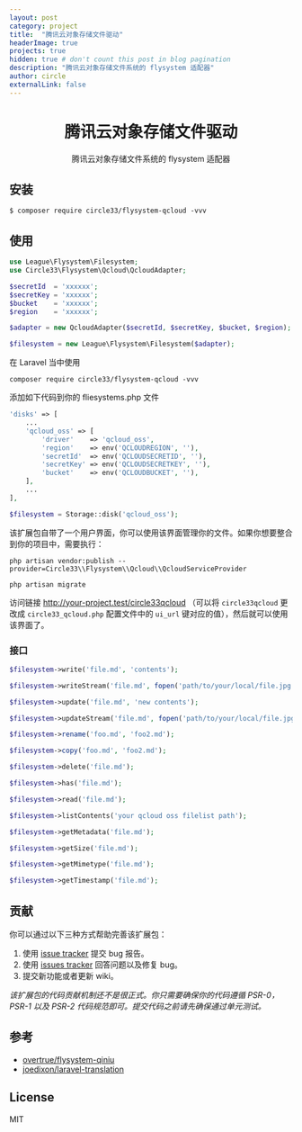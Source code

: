 ```yaml
---
layout: post
category: project
title:  "腾讯云对象存储文件驱动"
headerImage: true
projects: true
hidden: true # don't count this post in blog pagination
description: "腾讯云对象存储文件系统的 flysystem 适配器"
author: circle
externalLink: false
---
```


<h1 align="center"> 腾讯云对象存储文件驱动 </h1>

<p align="center"> 腾讯云对象存储文件系统的 flysystem 适配器</p>


## 安装

```shell
$ composer require circle33/flysystem-qcloud -vvv
```

## 使用

```php
use League\Flysystem\Filesystem;
use Circle33\Flysystem\Qcloud\QcloudAdapter;

$secretId  = 'xxxxxx';
$secretKey = 'xxxxxx';
$bucket    = 'xxxxxx';
$region    = 'xxxxxx';

$adapter = new QcloudAdapter($secretId, $secretKey, $bucket, $region);

$filesystem = new League\Flysystem\Filesystem($adapter);
```

在 Laravel 当中使用

```shell
composer require circle33/flysystem-qcloud -vvv
```

添加如下代码到你的 fliesystems.php 文件
```php
'disks' => [
    ...
    'qcloud_oss' => [
        'driver'    => 'qcloud_oss',
        'region'    => env('QCLOUDREGION', ''),
        'secretId'  => env('QCLOUDSECRETID', ''),
        'secretKey' => env('QCLOUDSECRETKEY', ''),
        'bucket'    => env('QCLOUDBUCKET', ''),
    ],
    ...
],

$filesystem = Storage::disk('qcloud_oss');
```

该扩展包自带了一个用户界面，你可以使用该界面管理你的文件。如果你想要整合到你的项目中，需要执行：

```shell
php artisan vendor:publish --provider=Circle33\\Flysystem\\Qcloud\\QcloudServiceProvider
```

```shell
php artisan migrate
```

访问链接 http://your-project.test/circle33qcloud （可以将 `circle33qcloud` 更改成 `circle33_qcloud.php` 配置文件中的 `ui_url` 键对应的值），然后就可以使用该界面了。

### 接口

```php
$filesystem->write('file.md', 'contents');

$filesystem->writeStream('file.md', fopen('path/to/your/local/file.jpg', 'rb'));

$filesystem->update('file.md', 'new contents');

$filesystem->updateStream('file.md', fopen('path/to/your/local/file.jpg', 'rb'));

$filesystem->rename('foo.md', 'foo2.md');

$filesystem->copy('foo.md', 'foo2.md');

$filesystem->delete('file.md');

$filesystem->has('file.md');

$filesystem->read('file.md');

$filesystem->listContents('your qcloud oss filelist path');

$filesystem->getMetadata('file.md');

$filesystem->getSize('file.md');

$filesystem->getMimetype('file.md');

$filesystem->getTimestamp('file.md');
```

## 贡献

你可以通过以下三种方式帮助完善该扩展包：

1. 使用 [issue tracker](https://github.com/rust17/flysystem-qcloud/issues) 提交 bug 报告。
2. 使用 [issues tracker](https://github.com/rust17/flysystem-qcloud/issues) 回答问题以及修复 bug。
3. 提交新功能或者更新 wiki。

_该扩展包的代码贡献机制还不是很正式。你只需要确保你的代码遵循 PSR-0，PSR-1 以及 PSR-2 代码规范即可。提交代码之前请先确保通过单元测试。_

## 参考

- [overtrue/flysystem-qiniu](https://github.com/overtrue/flysystem-qiniu)
- [joedixon/laravel-translation](https://github.com/joedixon/laravel-translation)

## License

MIT

